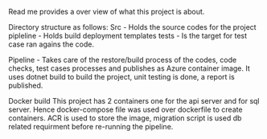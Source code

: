 Read me provides a over view of what this project is about. 

Directory structure as follows:
 Src - Holds the source codes for the project
 pipleline - Holds build deployment templates
 tests - Is the target for test case ran agains the code.
 
Pipeline - Takes care of the restore/build process of the codes, code checks, test cases processes and publishes as Azure container image.
 It uses dotnet build to build the project, unit testing is done, a report is published.
 
 Docker build
 This project has 2 containers one for the api server and for sql server. Hence docker-compose file was used over dockerfile to create containers.
 ACR is used to store the image, migration script is used db related requirment before re-running the pipeline. 
